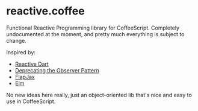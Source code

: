 reactive.coffee
===============

Functional Reactive Programming library for CoffeeScript. Completely undocumented at the moment, and pretty much everything is subject to change.

Inspired by:

- [Reactive Dart](https://github.com/prujohn/Reactive-Dart)
- [Deprecating the Observer Pattern](http://lampwww.epfl.ch/~imaier/pub/DeprecatingObserversTR2010.pdf)
- [FlapJax](http://www.flapjax-lang.org/)
- [Elm](http://elm-lang.org/)

No new ideas here really, just an object-oriented lib that's nice and easy to use in CoffeeScript.
